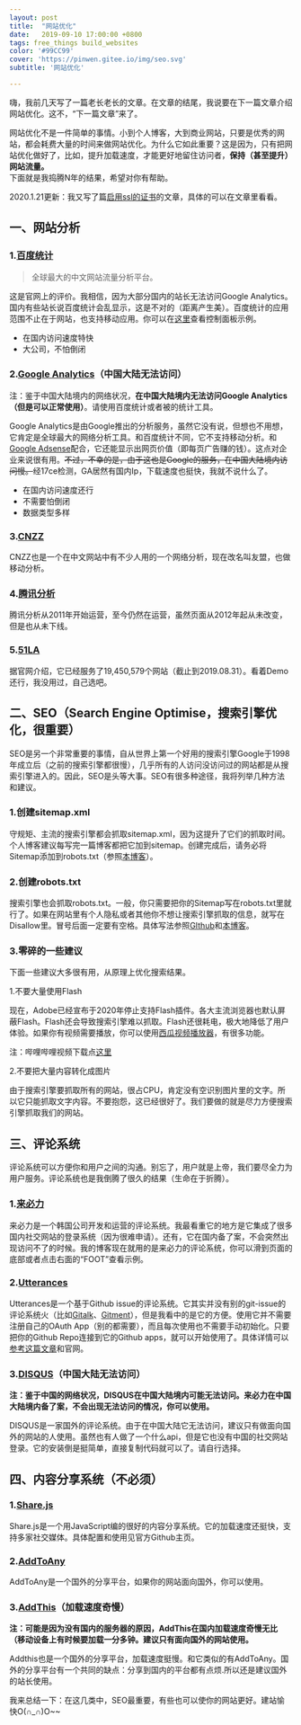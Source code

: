 ```yaml
---
layout: post
title:  "网站优化"
date:   2019-09-10 17:00:00 +0800
tags: free_things build_websites
color: '#99CC99'
cover: 'https://pinwen.gitee.io/img/seo.svg'
subtitle: '网站优化'

---
```


嗨，我前几天写了一篇老长老长的文章。在文章的结尾，我说要在下一篇文章介绍网站优化。这不，“下一篇文章”来了。<br>

网站优化不是一件简单的事情。小到个人博客，大到商业网站，只要是优秀的网站，都会耗费大量的时间来做网站优化。为什么它如此重要？这是因为，只有把网站优化做好了，比如，提升加载速度，才能更好地留住访问者，**保持（甚至提升）网站流量。**<br>
下面就是我捣腾N年的结果，希望对你有帮助。<br>

2020.1.21更新：我又写了篇[启用ssl的证书]()的文章，具体的可以在文章里看看。

## 一、网站分析<br>

### 1.[百度统计](https://tongji.baidu.com)<br>

> 全球最大的中文网站流量分析平台。<br>

这是官网上的评价。我相信，因为大部分国内的站长无法访问Google Analytics。国内有些站长说百度统计会乱显示，这是不对的（距离产生美）。百度统计的应用范围不止在于网站，也支持移动应用。你可以在[这里](https://tongji.baidu.com/web/demo/overview/index?siteId=5503017)查看控制面板示例。<br>

- 在国内访问速度特快<br>
- 大公司，不怕倒闭<br>

### 2.[Google Analytics](https://analytics.google.com/)（中国大陆无法访问）<br>

注：鉴于中国大陆境内的网络状况，**在中国大陆境内无法访问Google Analytics（但是可以正常使用）**。请使用百度统计或者被的统计工具。<br>

Google Analytics是由Google推出的分析服务，虽然它没有说，但想也不用想，它肯定是全球最大的网络分析工具。和百度统计不同，它不支持移动分析。和[Google Adsense](https://www.google.cn/adsense)配合，它还能显示出网页价值（即每页广告赚的钱）。这点对企业来说很有用。~~不过，不幸的是，由于这也是Google的服务，在中国大陆境内访问慢。~~经17ce检测，GA居然有国内Ip，下载速度也挺快，我就不说什么了。<br>

- 在国内访问速度还行<br>
- 不需要怕倒闭<br>
- 数据类型多样<br>

### 3.[CNZZ](https://web.umeng.com/main.php?c=user&a=index)<br>

CNZZ也是一个在中文网站中有不少人用的一个网络分析，现在改名叫友盟，也做移动分析。<br>

### 4.[腾讯分析](https://ta.qq.com/analysis/index)<br>

腾讯分析从2011年开始运营，至今仍然在运营，虽然页面从2012年起从未改变，但是也从未下线。<br>

### 5.[51LA](https://www.51.la/)<br>

据官网介绍，它已经服务了19,450,579个网站（截止到2019.08.31）。看着Demo还行，我没用过，自己选吧。<br>

## 二、SEO（Search Engine Optimise，搜索引擎优化，很重要）<br>

SEO是另一个非常重要的事情，自从世界上第一个好用的搜索引擎Google于1998年成立后（之前的搜索引擎都很慢），几乎所有的人访问没访问过的网站都是从搜索引擎进入的。因此，SEO是头等大事。SEO有很多种途径，我将列举几种方法和建议。<br>

### 1.创建sitemap.xml<br>

守规矩、主流的搜索引擎都会抓取sitemap.xml，因为这提升了它们的抓取时间。个人博客建议每写完一篇博客都把它加到sitemap。创建完成后，请务必将Sitemap添加到robots.txt（参照[本博客](https://pinwen.cc/robots.txt)）。<br>

### 2.创建robots.txt<br>

搜索引擎也会抓取robots.txt。一般，你只需要把你的Sitemap写在robots.txt里就行了。如果在网站里有个人隐私或者其他你不想让搜索引擎抓取的信息，就写在Disallow里。冒号后面一定要有空格。具体写法参照[GIthub](https://github.com/robots.txt)和[本博客](https://pinwen.cc/robots.txt)。<br>

### 3.零碎的一些建议<br>

下面一些建议大多很有用，从原理上优化搜索结果。<br>

1.不要大量使用Flash<br>

现在，Adobe已经宣布于2020年停止支持Flash插件。各大主流浏览器也默认屏蔽Flash。Flash还会导致搜索引擎难以抓取。Flash还很耗电，极大地降低了用户体验。如果你有视频需要播放，你可以使用[西瓜视频播放器](https://h5player.bytedance.com/)，有很多功能。<br>

注：哔哩哔哩视频下载点[这里](https://pinwen.cc/2019/09/15/%E4%B8%8B%E8%BD%BD%E5%93%94%E5%93%A9%E5%93%94%E5%93%A9%E8%A7%86%E9%A2%91.html)<br>

2.不要把大量内容转化成图片<br>

由于搜索引擎要抓取所有的网站，很占CPU，肯定没有空识别图片里的文字。所以它只能抓取文字内容。不要抱怨，这已经很好了。我们要做的就是尽力方便搜索引擎抓取我们的网站。<br>

## 三、评论系统<br>

评论系统可以方便你和用户之间的沟通。别忘了，用户就是上帝，我们要尽全力为用户服务。评论系统也是我倒腾了很久的结果（生命在于折腾）。<br>

### 1.[来必力](https://www.livere.com/)<br>

来必力是一个韩国公司开发和运营的评论系统。我最看重它的地方是它集成了很多国内社交网站的登录系统（因为很难申请）。还有，它在国内备了案，不会突然出现访问不了的时候。我的博客现在就用的是来必力的评论系统，你可以滑到页面的底部或者点击右面的“FOOT”查看示例。<br>

### 2.[Utterances](https://utteranc.es/)<br>

Utterances是一个基于Github issue的评论系统。它其实并没有别的git-issue的评论系统火（比如[Gitalk](https://github.com/gitalk/gitalk)、[Gitment](https://github.com/imsun/gitment)），但是我看中的是它的方便。使用它并不需要注册自己的OAuth App（别的都需要），而且每次使用也不需要手动初始化。只要把你的Github Repo连接到它的Github apps，就可以开始使用了。具体详情可以[参考这篇文章](https://nusr.github.io/post/2019/2019-05-04-utterances-introduce/)和官网。<br>

### 3.[DISQUS](https://disqus.com)（中国大陆无法访问）<br>

**注：鉴于中国的网络状况，DISQUS在中国大陆境内可能无法访问。来必力在中国大陆境内备了案，不会出现无法访问的情况，你可以使用。**<br>

DISQUS是一家国外的评论系统。由于在中国大陆它无法访问，建议只有做面向国外的网站的人使用。虽然也有人做了一个什么api，但是它也没有中国的社交网站登录。它的安装倒是挺简单，直接复制代码就可以了。请自行选择。<br>

## 四、内容分享系统（不必须）<br>

### 1.[Share.js](https://github.com/overtrue/share.js)<br>

Share.js是一个用JavaScript编的很好的内容分享系统。它的加载速度还挺快，支持多家社交媒体。具体配置和使用见官方Github主页。<br>

### 2.[AddToAny](https://www.addtoany.com/)<br>

AddToAny是一个国外的分享平台，如果你的网站面向国外，你可以使用。<br>

### 3.[AddThis](https://www.addthis.com/)（加载速度奇慢）<br>

**注：可能是因为没有国内的服务器的原因，AddThis在国内加载速度奇慢无比（移动设备上有时候要加载一分多钟。建议只有面向国外的网站使用。**<br>

Addthis也是一个国外的分享平台，加载速度挺慢。和它类似的有AddToAny。国外的分享平台有一个共同的缺点：分享到国内的平台都有点烦.所以还是建议国外的站长使用。<br>

我来总结一下：在这几类中，SEO最重要，有些也可以使你的网站更好。建站愉快O(∩_∩)O~~<br>
